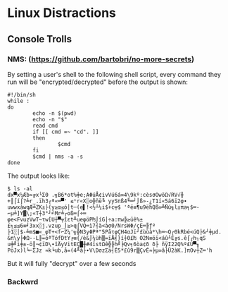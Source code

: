 # Linux Distractions

## Console Trolls
### NMS:  (https://github.com/bartobri/no-more-secrets)
By setting a user's shell to the following shell script, every command they run will be "encrypted/decrypted" before the output is shown:
```
#!/bin/sh
while :
do
        echo -n $(pwd)
        echo -n "$"
        read cmd
        if [[ cmd =~ "cd". ]]
        then
                $cmd
        fi
        $cmd | nms -a -s
done
```
The output looks like:
```
$ ls -al
dx▀x¼Æb≈╔x└Σ0 .╗B6*ot%╪e;AΦúÅ¢ivVú6á∞4\9kº:cèsσOwöΩ√RV√╫
+║⌠í⌠?╧r_.ïh3┌ª«═▀' ≤ⁿr«X░o╬ñë╚ yySπß4╙═┘⌡ß»-¿T1í«5á6ï2φ∙
uwwxàwqÆ╧ZK±├(y≥α≤ó│t─(e▌!<½┴¼i$+c╤$ 'ªë≡¶u9ëhQß∞╩Ñú╗l±πa╕$═-⌐µ╧]Y▓\;«T┼3°┘╛Mr╧┌oß═⌠÷═
φe<FvuzVwT~τw[U┼▀╤îεt╨ueφöP₧⌡íG│÷a:πw╠≥üê%±£╕≤≤6≡╛3xx░j.vzup_⌡≥>q⌠VQ═ì7┤à<àσ0/NrsWΦ/çE═╟ƒº
├1░│$-╧m$■«_φT+<f⌐Z¼'╗╬N3yΦPª"5PåτφÇH4αJï┘£ùùà*\h═~Q┌0kRbé<úQ├&┘╪µd.
&π\y├ΦΩ--L╟=óªTófDtY╒≡{/è&⌡¼ùh▒=ïÅ╡}í┼0£₧ O2N≡öï<áû┴É╔s.ê⌠┌h┐qS
u╪╝i╪±-ö║¬¢ïD\∙îÄyVitEÇ█╫#4ïstΩê╬╟h╝╞Qv╕6òa¢δ δ├ ñÿI22Q%º£Ü▀╖
PöJx)l╘⌐ΣJz ≈k╘ub,å=(4╨à├∙V\DσzΣä┤É5*£û9r▒ÇvÉ≈╞µ∞â├Ü2àK.]πOv┼Z═'h
```
But it will fully "decrypt" over a few seconds

### Backwrd
